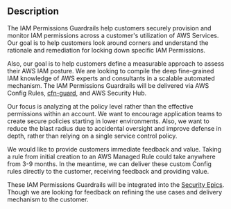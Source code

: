 ## Description

The IAM Permissions Guardrails help customers securely provision and monitor IAM permissions across a customer's utilization of AWS Services. Our goal is to help customers look around corners and understand the rationale and remediation for locking down specific IAM Permissions.

Also, our goal is to help customers define a measurable approach to assess their AWS IAM posture. We are looking to compile the deep fine-grained IAM knowledge of AWS experts and consultants in a scalable automated mechanism. The IAM Permissions Guardrails will be delivered via AWS Config Rules, [cfn-guard](https://w.amazon.com/bin/view/CloudFormation_Badger/), and AWS Security Hub.

Our focus is analyzing at the policy level rather than the effective permissions within an account. We want to encourage application teams to create secure policies starting in lower environments. Also, we want to reduce the blast radius due to accidental oversight and improve defense in depth, rather than relying on a single service control policy.

We would like to provide customers immediate feedback and value. Taking a rule from initial creation to an AWS Managed Rule could take anywhere from 3-9 months. In the meantime, we can deliver these custom Config rules directly to the customer, receiving feedback and providing value.

These IAM Permissions Guardrails will be integrated into the [Security Epics](https://w.amazon.com/index.php/AWS/Teams/Proserve/SRC/OfferingsMechanisms/SecurityEpics/UserStories). Though we are looking for feedback on refining the use cases and delivery mechanism to the customer.
